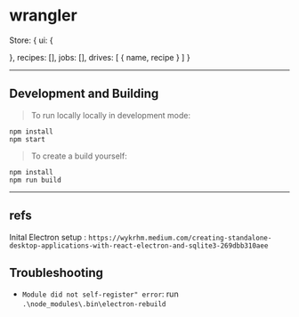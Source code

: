 # wrangler #

Store:
{
  ui: {

  },
  recipes: [],
  jobs: [],
  drives: [
    {
      name,
      recipe
    }
  ]
}

---

## Development and Building
> To run locally locally in development mode:
 ```
 npm install
 npm start
 ```
> To create a build yourself:
 ```
 npm install
 npm run build
 ```

---

## refs ##
Inital Electron setup : `https://wykrhm.medium.com/creating-standalone-desktop-applications-with-react-electron-and-sqlite3-269dbb310aee`

## Troubleshooting ##
* `Module did not self-register" error`: run `.\node_modules\.bin\electron-rebuild`
